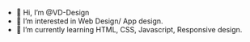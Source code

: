 - 👋 Hi, I’m @VD-Design
- 👀 I’m interested in Web Design/ App design.
- 🌱 I’m currently learning HTML, CSS, Javascript, Responsive design.

<!---
VD-Design/VD-Design is a ✨ special ✨ repository because its `README.md` (this file) appears on your GitHub profile.
You can click the Preview link to take a look at your changes.
--->

